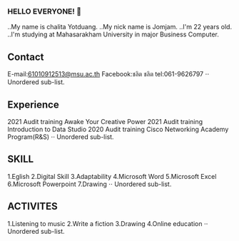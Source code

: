 ### HELLO EVERYONE! 👋
..My name is chalita Yotduang.
..My nick name is Jomjam.
..I'm 22 years old.
..I'm studying at Mahasarakham University in major Business Computer.
 
## Contact
E-mail:61010912513@msu.ac.th
Facebook:ชลิต ชลิต
tel:061-9626797
⋅⋅ Unordered sub-list. 
## Experience
2021 Audit training Awake Your Creative Power
2021 Audit training Introduction to Data Studio
2020 Audit training Cisco Networking Academy Program(R&S)
⋅⋅ Unordered sub-list. 
## SKILL
1.Eglish
2.Digital Skill
3.Adaptability
4.Microsoft Word
5.Microsoft Excel
6.Microsoft Powerpoint
7.Drawing
⋅⋅ Unordered sub-list. 
## ACTIVITES
1.Listening to music
2.Write a fiction
3.Drawing
4.Online education
⋅⋅ Unordered sub-list. 

<!--
**chalit252828jgh/chalit252828jgh** is a ✨ _special_ ✨ repository because its `README.md` (this file) appears on your GitHub profile.

Here are some ideas to get you started:

- 🔭 I’m currently working on ...
- 🌱 I’m currently learning ...
- 👯 I’m looking to collaborate on ...
- 🤔 I’m looking for help with ...
- 💬 Ask me about ...
- 📫 How to reach me: ...
- 😄 Pronouns: ...
- ⚡ Fun fact: ...
-->
